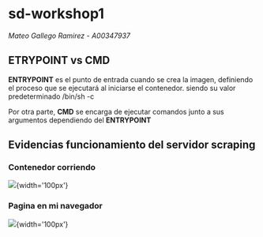 # sd-workshop1 
*Mateo Gallego Ramirez - A00347937*

##  ETRYPOINT vs CMD
**ENTRYPOINT** es el punto de entrada cuando se crea la imagen, definiendo el proceso que se ejecutará al iniciarse el contenedor. siendo su valor predeterminado /bin/sh -c

Por otra parte, **CMD** se encarga de ejecutar comandos junto a sus argumentos dependiendo del **ENTRYPOINT**

## Evidencias funcionamiento del servidor scraping 
### Contenedor corriendo
![](https://github.com/kiiwii1999/sd-workshop1.git/resourses/container-runing.png){width='100px'}
### Pagina en mi navegador 
![](https://github.com/kiiwii1999/sd-workshop1.git/resourses/scraping-magic.png){width='100px'}
